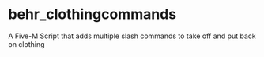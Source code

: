 # behr_clothingcommands
A Five-M Script that adds multiple slash commands to take off and put back on clothing
